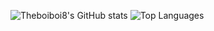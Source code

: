 ![Theboiboi8's GitHub stats](https://github-readme-stats.vercel.app/api?username=theboiboi8&theme=monokai&show_icons=true)
![Top Languages](https://github-readme-stats.vercel.app/api/top-langs/?username=theboiboi8&langs_count=10)